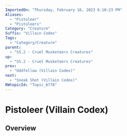 ```yaml
---
ImportedOn: "Thursday, February 16, 2023 6:10:23 PM"
Aliases:
  - "Pistoleer"
  - "Pistoleers"
Category: "Creature"
Suffix: "Villain Codex"
Tags:
  - "Category/Creature"
parent:
  - "S5.2 - Cruel Musketeers Creatures"
up:
  - "S5.2 - Cruel Musketeers Creatures"
prev:
  - "Oddfellow (Villain Codex)"
next:
  - "Sneak Shot (Villain Codex)"
RWtopicId: "Topic_6778"
---
```

# Pistoleer (Villain Codex)
## Overview
